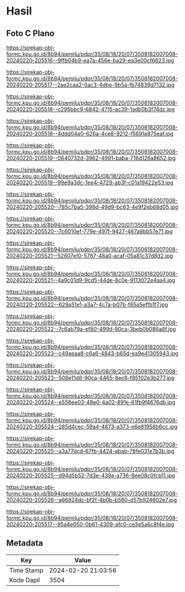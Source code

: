 # Hasil

## Foto C Plano

https://sirekap-obj-formc.kpu.go.id/8b94/pemilu/pdpr/35/08/18/20/07/3508182007008-20240220-205516--9ffb04b9-ea7a-456e-ba29-ea3e00cf6623.jpg

https://sirekap-obj-formc.kpu.go.id/8b94/pemilu/pdpr/35/08/18/20/07/3508182007008-20240220-205517--2ae2caa2-0ac3-4dbe-9b5a-fb74839d7132.jpg

https://sirekap-obj-formc.kpu.go.id/8b94/pemilu/pdpr/35/08/18/20/07/3508182007008-20240220-205518--c296bbc9-6842-4715-ac39-1adb0b3f74dc.jpg

https://sirekap-obj-formc.kpu.go.id/8b94/pemilu/pdpr/35/08/18/20/07/3508182007008-20240220-205518--4ddd04a0-626a-4ce8-9212-f5691a875eaf.jpg

https://sirekap-obj-formc.kpu.go.id/8b94/pemilu/pdpr/35/08/18/20/07/3508182007008-20240220-205519--0640732d-3962-4991-baba-716d126a8652.jpg

https://sirekap-obj-formc.kpu.go.id/8b94/pemilu/pdpr/35/08/18/20/07/3508182007008-20240220-205519--99e9a3dc-1ee4-4729-ab3f-c01a19422e53.jpg

https://sirekap-obj-formc.kpu.go.id/8b94/pemilu/pdpr/35/08/18/20/07/3508182007008-20240220-205520--785c7ba5-398d-49d9-bc63-4e9f2eb68d05.jpg

https://sirekap-obj-formc.kpu.go.id/8b94/pemilu/pdpr/35/08/18/20/07/3508182007008-20240220-205520--7c6010ef-779e-497f-9427-467a9bb57e71.jpg

https://sirekap-obj-formc.kpu.go.id/8b94/pemilu/pdpr/35/08/18/20/07/3508182007008-20240220-205521--52607ef0-5787-48a0-acaf-05a81c37d8d2.jpg

https://sirekap-obj-formc.kpu.go.id/8b94/pemilu/pdpr/35/08/18/20/07/3508182007008-20240220-205521--4a9c01d9-9cd5-44de-8c0e-9113072e4aa4.jpg

https://sirekap-obj-formc.kpu.go.id/8b94/pemilu/pdpr/35/08/18/20/07/3508182007008-20240220-205522--629a51e1-a3a7-4c7a-b07b-f85a5effb1f7.jpg

https://sirekap-obj-formc.kpu.go.id/8b94/pemilu/pdpr/35/08/18/20/07/3508182007008-20240220-205522--7c6ab79a-ef80-499d-90ca-3beb0b086a8f.jpg

https://sirekap-obj-formc.kpu.go.id/8b94/pemilu/pdpr/35/08/18/20/07/3508182007008-20240220-205523--c49aeaa8-c6a6-4843-b65d-ea9e41305943.jpg

https://sirekap-obj-formc.kpu.go.id/8b94/pemilu/pdpr/35/08/18/20/07/3508182007008-20240220-205523--508e11d8-90ca-4465-8ec6-f85102e3b277.jpg

https://sirekap-obj-formc.kpu.go.id/8b94/pemilu/pdpr/35/08/18/20/07/3508182007008-20240220-205524--e556ee03-48e0-4a02-891e-61fb9f4676db.jpg

https://sirekap-obj-formc.kpu.go.id/8b94/pemilu/pdpr/35/08/18/20/07/3508182007008-20240220-205524--285d4cec-59a4-4873-a373-e6e81958b6cc.jpg

https://sirekap-obj-formc.kpu.go.id/8b94/pemilu/pdpr/35/08/18/20/07/3508182007008-20240220-205525--a3a77dcd-67fb-4424-abab-78fe031e7b3b.jpg

https://sirekap-obj-formc.kpu.go.id/8b94/pemilu/pdpr/35/08/18/20/07/3508182007008-20240220-205525--d94d5b52-7d3e-439a-a736-8ee08c0fcb11.jpg

https://sirekap-obj-formc.kpu.go.id/8b94/pemilu/pdpr/35/08/18/20/07/3508182007008-20240220-205526--a66824dc-bf2f-4b0b-b560-d57b924602e7.jpg

https://sirekap-obj-formc.kpu.go.id/8b94/pemilu/pdpr/35/08/18/20/07/3508182007008-20240220-205517--85a4e050-0b61-4309-afc0-ce3e5a6c8f4e.jpg


## Metadata

| Key        | Value               |
| ---------- | ------------------- |
| Time Stamp | 2024-02-20 21:03:56 |
| Kode Dapil | 3504                |



